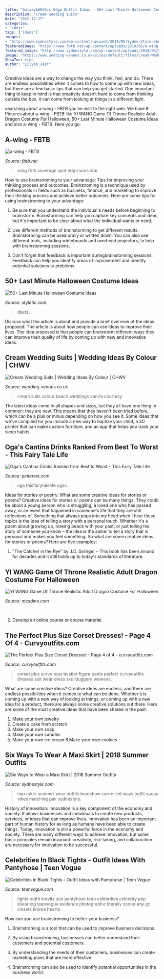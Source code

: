 ```yaml
---
title: "Galaxy&#039;s Edge Outfit Ideas - 50+ Last Minute Halloween Costume Ideas"
description: "Cream wedding suits"
date: "2022-12-17"
categories:
- "ideas"
tags: ["ideas"]
images:
- "http://www.sydnestyle.com/wp-content/uploads/2018/05/Sydne-Style-shows-how-to-wear-the-maxi-skirt-trend-with-summer-outfit-ideas-by-fashion-blogger-carrie-bradshaw-lied-1177x1600.jpg"
featuredImage: "https://www.fbtb.net/wp-content/uploads/2019/05/a-wing.jpg"
featured_image: "http://www.sydnestyle.com/wp-content/uploads/2018/05/Sydne-Style-shows-how-to-wear-the-maxi-skirt-trend-with-summer-outfit-ideas-by-fashion-blogger-carrie-bradshaw-lied-1177x1600.jpg"
image: "https://www.wedding-venues.co.uk/sites/default/files/Cream-Wedding-Suits-VanillaPhotography.jpg"
ShowToc: true
author: "Lilyan Jast"
---
```



Creative ideas are a way to change the way you think, feel, and do. There are endless possibilities when it comes to how to come up with new ideas, but there are a few basic tips that can help you get started. One important thing to keep in mind is that creativity doesn’t have to come from thinking outside the box; it can come from looking at things in a different light.

	

		
searching about a-wing - FBTB you've visit to the right web. We have 8 Pictures about a-wing - FBTB like YI WANG Game Of Throne Realistic Adult Dragon Costume For Halloween, 50+ Last Minute Halloween Costume Ideas and also a-wing - FBTB. Here you go:
		
    
## A-wing - FBTB

<img loading=lazy src="https://www.fbtb.net/wp-content/uploads/2019/05/a-wing.jpg" onerror="this.onerror=null;this.src='https://tse3.mm.bing.net/th?id=OIP.qTc4iRLWPai-hNtBo3JXrAHaFj&amp;pid=15.1';" alt="a-wing - FBTB">

_Source: fbtb.net_

>wing fbtb coverage spot edge wars star. 

	

How to use brainstroming to your advantage: Tips for improving your thinking process and outcomes.
Brainstroming is a technique used by professionals in fields such as business, finance, and marketing to improve their thinking process and achieve better outcomes. Here are some tips for using brainstroming to your advantage: 
1. Be sure that you understand the individual's needs before beginning to brainstorm. Brainstorming can help you capture key concepts and ideas, but it's important to be clear about what the individual wants or need.

2. Use different methods of brainstorming to get different results. Brainstorming can be used orally or written down. You can also use different tools, including whiteboards and overhead projectors, to help with brainstorming sessions.

3. Don't forget that feedback is important duringbrainstorming sessions. Feedback can help you identify areas of improvement and identify potential solutions to problems.

    
## 50+ Last Minute Halloween Costume Ideas

<img loading=lazy src="https://styletic.com/wp-content/uploads/2016/10/last-minute-halloween-costumes/53-last-minute-halloween-costume-ideas.jpg" onerror="this.onerror=null;this.src='https://tse4.mm.bing.net/th?id=OIP.DaVYs9EjKBE6VI0Lrup5SwHaQY&amp;pid=15.1';" alt="50+ Last Minute Halloween Costume Ideas">

_Source: styletic.com_

>deetz. 

	

Discuss what the article is about and provide a brief overview of the ideas proposed.
The article is about how people can use ideas to improve their lives. The idea proposed is that people can brainstorm different ways they can improve their quality of life by coming up with new and innovative ideas.

    
## Cream Wedding Suits | Wedding Ideas By Colour | CHWV

<img loading=lazy src="https://www.wedding-venues.co.uk/sites/default/files/Cream-Wedding-Suits-VanillaPhotography.jpg" onerror="this.onerror=null;this.src='https://tse3.mm.bing.net/th?id=OIP.YW7dtABkvCXf_aotLiQDVAHaLH&amp;pid=15.1';" alt="Cream Wedding Suits | Wedding Ideas By Colour | CHWV">

_Source: wedding-venues.co.uk_

>cream suits colour beach weddings vanilla courtesy. 

	

The latest ideas come in all shapes and sizes, but they all have one thing in common: they are new. This means that they haven't been tried before, which can be a plus or minus depending on how you see it. Some ideas that we've compiled for you include a new way to baptize your child, a 3D printer that can make custom furniture, and an app that helps you track your sleep habits.

    
## Oga&#039;s Cantina Drinks Ranked From Best To Worst - This Fairy Tale Life

<img loading=lazy src="https://i.pinimg.com/736x/00/34/62/0034627063b0bf6c4c483c986ae4b0ba.jpg" onerror="this.onerror=null;this.src='https://tse4.mm.bing.net/th?id=OIP.-ifIUghXcFT4G2VX0QAlHwHaLH&amp;pid=15.1';" alt="Oga&#039;s Cantina Drinks Ranked from Best to Worst - This Fairy Tale Life">

_Source: pinterest.com_

>oga thisfairytalelife ogas. 

	

Ideas for stories or poetry: What are some creative ideas for stories or poems?
Creative ideas for stories or poems can be many things. They could be about a young person who is struggling, a loved one who has passed away, or an event that happened in someone's life that they are still reflections of. Something that always pops into my head when I hear these topics is the idea of telling a story with a personal touch. Whether it's a poem about growing up, making peace with your past, or just telling the story of someone you know – the idea is the same: to tell a story that is personal and makes you feel something. So what are some creative ideas for stories or poems? Here are five examples: 
1. "The Catcher in the Rye" by J.D. Salinger – This book has been around for decades and it still holds up to today's standards of literature.

    
## YI WANG Game Of Throne Realistic Adult Dragon Costume For Halloween

<img loading=lazy src="https://cdn.shopify.com/s/files/1/2381/2037/articles/DSC03609_grande.jpg?v=1547396031" onerror="this.onerror=null;this.src='https://tse1.mm.bing.net/th?id=OIP.3VhvRaolHRCYxOoV0Z_DlwHaCZ&amp;pid=15.1';" alt="YI WANG Game Of Throne Realistic Adult Dragon Costume For Halloween">

_Source: mcsdino.com_

>. 

	

2. Develop an online course or course material.

    
## The Perfect Plus Size Corset Dresses! - Page 4 Of 4 - Curvyoutfits.com

<img loading=lazy src="https://www.curvyoutfits.com/wp-content/uploads/2015/08/the-perfect-plus-size-corset-dresses2.jpg" onerror="this.onerror=null;this.src='https://tse1.mm.bing.net/th?id=OIP.Urj0gdutI19awJ_5z-4zCQHaM9&amp;pid=15.1';" alt="The Perfect Plus Size Corset Dresses! - Page 4 of 4 - curvyoutfits.com">

_Source: curvyoutfits.com_

>corset plus curvy tops bustier figure pants perfect curvyoutfits dresses suit wear dress skullduggery womens. 

	

What are some creative ideas?
Creative ideas are endless, and there are endless possibilities when it comes to what can be done. Whether it is coming up with a new way of looking at things, or coming up with a new idea for a product, there are always some creative solutions out there. Here are some of the most creative ideas that have been shared in the past:
1. Make your own jewelry 
2. Create a cake from scratch 
3. Make your own soap 
4. Make your own candles 
5. Make your own ice cream 
6.Make your own cookies 

    
## Six Ways To Wear A Maxi Skirt | 2018 Summer Outfits

<img loading=lazy src="http://www.sydnestyle.com/wp-content/uploads/2018/05/Sydne-Style-shows-how-to-wear-the-maxi-skirt-trend-with-summer-outfit-ideas-by-fashion-blogger-carrie-bradshaw-lied-1177x1600.jpg" onerror="this.onerror=null;this.src='https://tse3.mm.bing.net/th?id=OIP.RUmaPG0GG7owjwgwfAl8XAHaKE&amp;pid=15.1';" alt="Six Ways to Wear a Maxi Skirt | 2018 Summer Outfits">

_Source: sydnestyle.com_

>maxi skirt summer wear outfits bradshaw carrie lied ways outfit vacay vibes matching pair sydnestyle. 

	

History of innovation:
Innovation is a key component of the economy and society. It allows businesses and individuals to create new products, services, or ideas that can improve lives. Innovation has been an important part of human history for as long as humans have been able to create things. Today, innovation is still a powerful force in the economy and society. There are many different ways to achieve innovation, but some basic principles remain invariant: creativity, risk-taking, and collaboration are necessary for innovation to be successful.

    
## Celebrities In Black Tights - Outfit Ideas With Pantyhose | Teen Vogue

<img loading=lazy src="https://assets.teenvogue.com/photos/565345c85392c3ed40b4ee3e/master/pass/GettyImages-459558184.jpg" onerror="this.onerror=null;this.src='https://tse2.mm.bing.net/th?id=OIP.6H_mzEXbRj7q8eWWzMQlHAHaMr&amp;pid=15.1';" alt="Celebrities in Black Tights - Outfit Ideas with Pantyhose | Teen Vogue">

_Source: teenvogue.com_

>tights outfit kravitz zoe pantyhose teen celebrities celebrity pop shearling teenvogue evidence photographic literally cooler any gc closets knows hearts. 

	

How can you use brainstroming to better your business?
1. Brainstroming is a tool that can be used to improve business decisions.
2. By using brainstroming, businesses can better understand their customers and potential customers.

3. By understanding the needs of their customers, businesses can create marketing plans that are more effective.

4. Brainstroming can also be used to identify potential opportunities in the business world.

